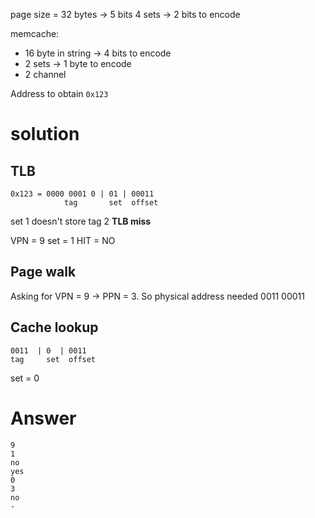 page size = 32 bytes -> 5 bits
4 sets -> 2 bits to encode

memcache:
- 16 byte in string -> 4 bits to encode
- 2 sets -> 1 byte to encode
- 2 channel

Address to obtain `0x123`

# solution
## TLB
```
0x123 = 0000 0001 0 | 01 | 00011
            tag       set  offset
```

set 1 doesn't store tag 2 **TLB miss**

VPN = 9
set = 1
HIT = NO

## Page walk

Asking for VPN = 9 -> PPN = 3. So physical address needed 0011 00011

## Cache lookup

```
0011  | 0  | 0011
tag     set  offset
```

set = 0 


# Answer

```
9
1
no 
yes
0 
3 
no 
-
```
```
```
